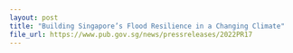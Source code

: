 ```yaml
---
layout: post
title: "Building Singapore’s Flood Resilience in a Changing Climate"
file_url: https://www.pub.gov.sg/news/pressreleases/2022PR17
---
```


